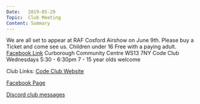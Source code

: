```yaml
---
Date:   2019-05-29
Topic:  Club Meeting
Content: Summary
---
```

We are all set to appear at RAF Cosford Airshow on June 9th. Please buy a Ticket and come see us. Children under 16 Free with a paying adult.
[Facebook Link](https://www.facebook.com/1481985248595237/posts/2067672920026464/)
Curborough Community Centre
WS13 7NY
Code Club
Wednesdays 5:30 - 6:30pm
7 - 15 year olds welcome

Club Links:
[Code Club Website](https://lichfield-code-club.github.io/)

[Facebook Page](https://www.facebook.com/LichfieldCoders)

[Discord club messages](https://discord.gg/szz6xGK)
